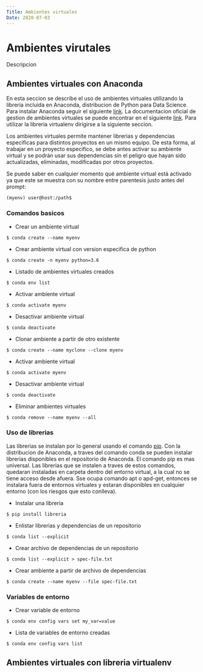 ```yaml
---
Title: Ambientes virtuales
Date: 2020-07-03
---
```


# Ambientes virutales

Descripcion

## Ambientes virtuales con Anaconda

En esta seccion se describe el uso de ambientes virtuales utilizando la libreria incluida en Anaconda, distribucion de Python para Data Science. Para instalar Anaconda seguir el siguiente [link](https://www.anaconda.com/products/individual). La documentacion oficial de gestion de ambientes virtuales se puede encontrar en el siguiente [link](https://docs.conda.io/projects/conda/en/latest/user-guide/tasks/manage-environments.html). Para utilizar la libreria virtualenv dirigirse a la siguiente seccion. 

Los ambientes virtuales permite mantener librerias y dependencias especificas para distintos proyectos en un mismo equipo. De esta forma, al trabajar en un proyecto especifico, se debe antes activar su ambiente virtual y se podrán usar sus dependencias sin el peligro que hayan sido actualizadas, eliminadas, modificadas por otros proyectos. 

Se puede saber en cualquier momento qué ambiente virtual está activado ya que este se muestra con su nombre entre parentesis justo antes del prompt:
```
(myenv) user@host:/path$
```

### Comandos basicos

- Crear un ambiente virtual
```
$ conda create --name myenv
```

- Crear ambiente virtual con version especifica de python
```
$ conda create -n myenv python=3.6
```

- Listado de ambientes virtuales creados
```
$ conda env list
```

- Activar ambiente virtual
```
$ conda activate myenv
```

- Desactivar ambiente virtual
```
$ conda deactivate
```

- Clonar ambiente a partir de otro existente
```
$ conda create --name myclone --clone myenv
```

- Activar ambiente virtual
```
$ conda activate myenv
```

- Desactivar ambiente virtual
```
$ conda deactivate
```

- Eliminar ambientes virtuales
```
$ conda remove --name myenv --all
```

### Uso de librerias

Las librerias se instalan por lo general usando el comando [pip](https://pypi.org/project/pip/). Con la distribucion de Anaconda, a traves del comando conda se pueden instalar librerias disponibles en el repositorio de Anaconda. El comando pip es mas universal. Las librerias que se instalen a traves de estos comandos, quedaran instaladas en carpeta dentro del entorno virtual, a la cual no se tiene acceso desde afuera. Sse ocupa comando apt o apd-get, entonces se instalara fuera de entornos virtuales y estaran disponibles en cualquier entorno (con los riesgos que esto conlleva). 

- Instalar una libreria
```
$ pip install libreria
```

- Enlistar librerias y dependencias de un repositorio
```
$ conda list --explicit
```

- Crear archivo de dependencias de un repositorio
```
$ conda list --explicit > spec-file.txt
```

- Crear ambiente a partir de archivo de dependencias
```
$ conda create --name myenv --file spec-file.txt
```

### Variables de entorno

- Crear variable de entorno
```
$ conda env config vars set my_var=value
```

- Lista de variables de entorno creadas
```
$ conda env config vars list
```


## Ambientes virtuales con libreria virtualenv
